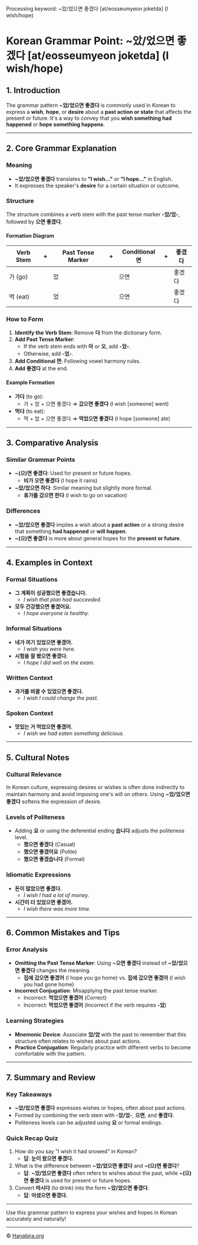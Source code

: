 Processing keyword: ~았/었으면 좋겠다 [at/eosseumyeon joketda] (I wish/hope)
# Korean Grammar Point: ~았/었으면 좋겠다 [at/eosseumyeon joketda] (I wish/hope)

## 1. Introduction
The grammar pattern **~았/었으면 좋겠다** is commonly used in Korean to express a **wish**, **hope**, or **desire** about a **past action or state** that affects the present or future. It's a way to convey that you **wish something had happened** or **hope something happens**.

---
## 2. Core Grammar Explanation
### Meaning
- **~았/었으면 좋겠다** translates to **"I wish..."** or **"I hope..."** in English.
- It expresses the speaker's **desire** for a certain situation or outcome.
### Structure
The structure combines a verb stem with the past tense marker **-았/었-**, followed by **으면 좋겠다**.
#### Formation Diagram
| Verb Stem | + | Past Tense Marker | + | Conditional **면** | + | **좋겠다** |
|-----------|---|-------------------|---|-------------------|---|------------|
| 가 (go)   |   | 았                |   | 으면              |   | 좋겠다     |
| 먹 (eat)  |   | 었                |   | 으면              |   | 좋겠다     |
### How to Form
1. **Identify the Verb Stem**: Remove **다** from the dictionary form.
2. **Add Past Tense Marker**:
   - If the verb stem ends with **아** or **오**, add **-았-**.
   - Otherwise, add **-었-**.
3. **Add Conditional **면****: Following vowel harmony rules.
4. **Add **좋겠다**** at the end.
#### Example Formation
- **가다** (to go):
  - 가 + 았 + 으면 좋겠다 ⇒ **갔으면 좋겠다** (I wish [someone] went)
- **먹다** (to eat):
  - 먹 + 었 + 으면 좋겠다 ⇒ **먹었으면 좋겠다** (I hope [someone] ate)
---
## 3. Comparative Analysis
### Similar Grammar Points
- **~(으)면 좋겠다**: Used for present or future hopes.
  - **비가 오면 좋겠다** (I hope it rains)
- **~았/었으면 하다**: Similar meaning but slightly more formal.
  - **휴가를 갔으면 한다** (I wish to go on vacation)
### Differences
- **~았/었으면 좋겠다** implies a wish about a **past action** or a strong desire that something **had happened** or **will happen**.
- **~(으)면 좋겠다** is more about general hopes for the **present or future**.
---
## 4. Examples in Context
### Formal Situations
- **그 계획이 성공했으면 좋겠습니다.**
  - *I wish that plan had succeeded.*
- **모두 건강했으면 좋겠어요.**
  - *I hope everyone is healthy.*
### Informal Situations
- **네가 여기 있었으면 좋겠어.**
  - *I wish you were here.*
- **시험을 잘 봤으면 좋겠다.**
  - *I hope I did well on the exam.*
### Written Context
- **과거를 바꿀 수 있었으면 좋겠다.**
  - *I wish I could change the past.*
### Spoken Context
- **맛있는 거 먹었으면 좋겠어.**
  - *I wish we had eaten something delicious.*
---
## 5. Cultural Notes
### Cultural Relevance
In Korean culture, expressing desires or wishes is often done indirectly to maintain harmony and avoid imposing one's will on others. Using **~았/었으면 좋겠다** softens the expression of desire.
### Levels of Politeness
- Adding **요** or using the deferential ending **습니다** adjusts the politeness level.
  - **했으면 좋겠다** (Casual)
  - **했으면 좋겠어요** (Polite)
  - **했으면 좋겠습니다** (Formal)
### Idiomatic Expressions
- **돈이 많았으면 좋겠다.**
  - *I wish I had a lot of money.*
- **시간이 더 있었으면 좋겠어.**
  - *I wish there was more time.*
---
## 6. Common Mistakes and Tips
### Error Analysis
- **Omitting the Past Tense Marker**: Using **~으면 좋겠다** instead of **~았/었으면 좋겠다** changes the meaning.
  - **집에 갔으면 좋겠어** (I hope you go home) vs. **집에 갔으면 좋겠어** (I wish you had gone home)
- **Incorrect Conjugation**: Misapplying the past tense marker.
  - Incorrect: **먹았으면 좋겠어** (Correct)
  - Incorrect: **먹었으면 좋겠어** (Incorrect if the verb requires **-았**)
### Learning Strategies
- **Mnemonic Device**: Associate **았/었** with the past to remember that this structure often relates to wishes about past actions.
- **Practice Conjugation**: Regularly practice with different verbs to become comfortable with the pattern.
---
## 7. Summary and Review
### Key Takeaways
- **~았/었으면 좋겠다** expresses wishes or hopes, often about past actions.
- Formed by combining the verb stem with **-았/었-**, **으면**, and **좋겠다**.
- Politeness levels can be adjusted using **요** or formal endings.
### Quick Recap Quiz
1. How do you say "I wish it had snowed" in Korean?
   - **답**: **눈이 왔으면 좋겠다.**
2. What is the difference between **~았/었으면 좋겠다** and **~(으)면 좋겠다**?
   - **답**: **~았/었으면 좋겠다** often refers to wishes about the past, while **~(으)면 좋겠다** is used for present or future hopes.
3. Convert **마시다** (to drink) into the form **~았/었으면 좋겠다**.
   - **답**: **마셨으면 좋겠다.**
---
Use this grammar pattern to express your wishes and hopes in Korean accurately and naturally!

---
© [Hanabira.org](https://hanabira.org)

